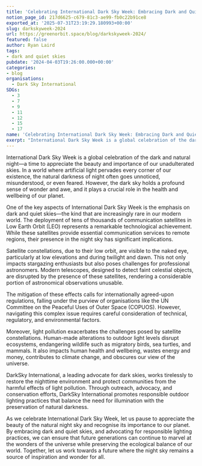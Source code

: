 ```yaml
---
title: 'Celebrating International Dark Sky Week: Embracing Dark and Quiet Skies'
notion_page_id: 217d6625-c679-81c3-ae99-fb0c22b91ce8
exported_at: '2025-07-31T23:19:29.180993+00:00'
slug: darkskyweek-2024
url: https://greenorbit.space/blog/darkskyweek-2024/
featured: false
author: Ryan Laird
tags:
- dark and quiet skies
pubdate: '2024-04-03T19:26:00.000+00:00'
categories:
- blog
organisations:
  - Dark Sky International
SDGs:
  - 3
  - 7
  - 9
  - 11
  - 12
  - 15
  - 17
name: 'Celebrating International Dark Sky Week: Embracing Dark and Quiet Skies'
exerpt: "International Dark Sky Week is a global celebration of the dark and natural night—a time to appreciate the beauty and importance of our unadulterated skies. In a world where artificial light pervades every corner of our existence, the natural darkness of night often goes unnoticed, misunderstood, or even feared."
---
```


International Dark Sky Week is a global celebration of the dark and natural night—a time to appreciate the beauty and importance of our unadulterated skies. In a world where artificial light pervades every corner of our existence, the natural darkness of night often goes unnoticed, misunderstood, or even feared. However, the dark sky holds a profound sense of wonder and awe, and it plays a crucial role in the health and wellbeing of our planet.

One of the key aspects of International Dark Sky Week is the emphasis on dark and quiet skies—the kind that are increasingly rare in our modern world. The deployment of tens of thousands of communication satellites in Low Earth Orbit (LEO) represents a remarkable technological achievement. While these satellites provide essential communication services to remote regions, their presence in the night sky has significant implications.

Satellite constellations, due to their low orbit, are visible to the naked eye, particularly at low elevations and during twilight and dawn. This not only impacts stargazing enthusiasts but also poses challenges for professional astronomers. Modern telescopes, designed to detect faint celestial objects, are disrupted by the presence of these satellites, rendering a considerable portion of astronomical observations unusable.

The mitigation of these effects calls for internationally agreed-upon regulations, falling under the purview of organisations like the UN Committee on the Peaceful Uses of Outer Space (COPUOS). However, navigating this complex issue requires careful consideration of technical, regulatory, and environmental factors.

Moreover, light pollution exacerbates the challenges posed by satellite constellations. Human-made alterations to outdoor light levels disrupt ecosystems, endangering wildlife such as migratory birds, sea turtles, and mammals. It also impacts human health and wellbeing, wastes energy and money, contributes to climate change, and obscures our view of the universe.

DarkSky International, a leading advocate for dark skies, works tirelessly to restore the nighttime environment and protect communities from the harmful effects of light pollution. Through outreach, advocacy, and conservation efforts, DarkSky International promotes responsible outdoor lighting practices that balance the need for illumination with the preservation of natural darkness.

As we celebrate International Dark Sky Week, let us pause to appreciate the beauty of the natural night sky and recognise its importance to our planet. By embracing dark and quiet skies, and advocating for responsible lighting practices, we can ensure that future generations can continue to marvel at the wonders of the universe while preserving the ecological balance of our world. Together, let us work towards a future where the night sky remains a source of inspiration and wonder for all.